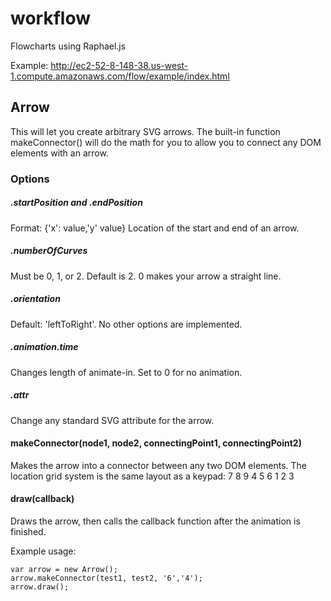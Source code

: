# workflow
Flowcharts using Raphael.js

Example: http://ec2-52-8-148-38.us-west-1.compute.amazonaws.com/flow/example/index.html

## Arrow

This will let you create arbitrary SVG arrows.  The built-in function makeConnector() will do the math for you to allow you to connect any DOM elements with an arrow.

### Options

##### .startPosition and .endPosition
Format: {'x': value,'y' value}
Location of the start and end of an arrow.

##### .numberOfCurves
Must be 0, 1, or 2.  Default is 2.  0 makes your arrow a straight line.

##### .orientation
Default: 'leftToRight'.  No other options are implemented.

##### .animation.time
Changes length of animate-in.  Set to 0 for no animation.

##### .attr
Change any standard SVG attribute for the arrow.

#### makeConnector(node1, node2, connectingPoint1, connectingPoint2)
Makes the arrow into a connector between any two DOM elements.
The location grid system is the same layout as a keypad:
7 8 9
4 5 6
1 2 3

#### draw(callback)
Draws the arrow, then calls the callback function after the animation is finished.

Example usage:
```
var arrow = new Arrow();
arrow.makeConnector(test1, test2, '6','4');
arrow.draw();
```
